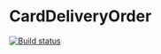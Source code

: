 # CardDeliveryOrder
[![Build status](https://ci.appveyor.com/api/projects/status/7qxengdkrnk6d92l?svg=true)](https://ci.appveyor.com/project/avdeevaleksandr817/carddeliveryorder)
